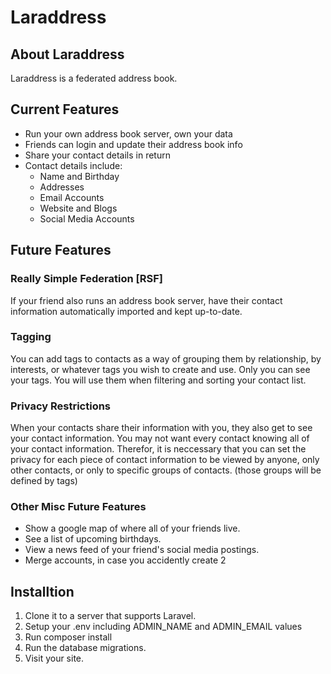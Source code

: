 # Laraddress

## About Laraddress

Laraddress is a federated address book.

## Current Features

*  Run your own address book server, own your data
*  Friends can login and update their address book info
*  Share your contact details in return
*  Contact details include:
    - Name and Birthday
    - Addresses
    - Email Accounts
    - Website and Blogs
    - Social Media Accounts

## Future Features

### Really Simple Federation [RSF]

If your friend also runs an address book server,
have their contact information automatically imported
and kept up-to-date.

### Tagging

You can add tags to contacts as a way of grouping them
by relationship, by interests, or whatever tags you wish
to create and use. Only you can see your tags. You will
use them when filtering and sorting your contact list.

### Privacy Restrictions

When your contacts share their information with you,
they also get to see your contact information. You may
not want every contact knowing all of your contact
information. Therefor, it is neccessary that you can
set the privacy for each piece of contact information
to be viewed by anyone, only other contacts, or only
to specific groups of contacts. (those groups will
be defined by tags)

### Other Misc Future Features

*  Show a google map of where all of your friends live.
*  See a list of upcoming birthdays.
*  View a news feed of your friend's social media postings.
*  Merge accounts, in case you accidently create 2

## Installtion

1)  Clone it to a server that supports Laravel.
2)  Setup your .env including ADMIN_NAME and ADMIN_EMAIL values
3)  Run composer install
4)  Run the database migrations.
5)  Visit your site.

